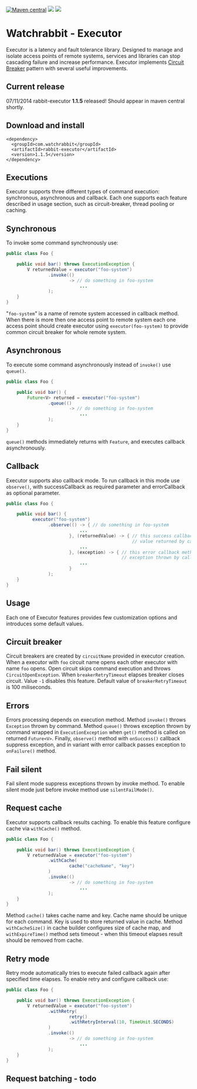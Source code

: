 [![Maven central][maven img]][maven]
[![][travis img]][travis]
[![][coverage img]][coverage]

Watchrabbit - Executor
======================

Executor is a latency and fault tolerance library. Designed to manage and isolate access points of remote systems, services and libraries can stop cascading failure and increase performance. Executor implements [Circuit Breaker](http://martinfowler.com/bliki/CircuitBreaker.html) pattern with several useful improvements. 

## Current release
07/11/2014 rabbit-executor **1.1.5** released! Should appear in maven central shortly.

## Download and install
```
<dependency>
  <groupId>com.watchrabbit</groupId>
  <artifactId>rabbit-executor</artifactId>
  <version>1.1.5</version>
</dependency>
```

Executions
----------

Executor supports three different types of command execution: synchronous, asynchronous and callback. Each one supports each feature described in usage section, such as circuit-breaker, thread pooling or caching.

## Synchronous 

To invoke some command synchronously use:
```java
public class Foo {

    public void bar() throws ExecutionException {
        V returnedValue = executor("foo-system")
                .invoke(()
                        -> // do something in foo-system
                            ...
                );
    }
}

```
"`foo-system`" is a name of remote system accessed in callback method. When there is more then one access point to remote system each one access point should create executor using `executor(foo-system)` to provide common circuit breaker for whole remote system.


## Asynchronous
To execute some command asynchronously instead of `invoke()` use `queue()`.
```java
public class Foo {

    public void bar() {
        Future<V> returned = executor("foo-system")
                .queue(()
                        -> // do something in foo-system
                            ...
                );
    }
}
```
`queue()` methods immediately returns with `Feature`, and executes callback asynchronously.

## Callback
Executor supports also callback mode. To run callback in this mode use `observe()`, with successCallback as required parameter and errorCallback as optional parameter. 
```java
public class Foo {

    public void bar() {
          executor("foo-system")
                .observe(() -> { // do something in foo-system
                            ...
                        }, (returnedValue) -> { // this success callback method consumes 
                                                // value returned by callback
                            ...
                        }, (exception) -> { // this error callback method consumes 
                                            // exception thrown by callback
                            ...
                        }
                );
    }
}
```

Usage
-----
Each one of Executor features provides few customization options and introduces some default values.

## Circuit breaker
Circuit breakers are created by `circuitName` provided in executor creation. When a executor with `foo` circuit name opens each other executor with name `foo` opens. Open circuit skips command execution and throws `CircuitOpenException`. When `breakerRetryTimeout` elapses breaker closes circuit. Value `-1` disables this feature. Default value of `breakerRetryTimeout` is 100 miliseconds.

## Errors
Errors processing depends on execution method. Method `invoke()` throws `Exception` thrown by command. Method `queue()` throws exception thrown by command wrapped in `ExecutionException` when `get()` method is called on returned `Future<V>`. Finally, `observe()` method with `onSuccess()` callback suppress exception, and in variant with error callback passes exception to `onFailure()` method.

## Fail silent
Fail silent mode suppress exceptions thrown by invoke method. To enable silent mode just before invoke method use `silentFailMode()`.

## Request cache
Executor supports callback results caching. To enable this feature configure cache via `withCache()` method. 
```java
public class Foo {

    public void bar() throws ExecutionException {
        V returnedValue = executor("foo-system")
                .withCache(
                        cache("cacheName", "key")
                )
                .invoke(()
                        -> // do something in foo-system
                            ...
                );
    }
}

```
Method `cache()` takes cache name and key. Cache name should be unique for each command. Key is used to store returned value in cache. Method `withCacheSize()` in cache builder configures size of cache map,  and `withExpireTime()` method sets timeout - when this timeout elapses result should be removed from cache.

## Retry mode
Retry mode automatically tries to execute failed callback again after specified time elapses. To enable retry and configure callback use: 
```java
public class Foo {

    public void bar() throws ExecutionException {
        V returnedValue = executor("foo-system")
                .withRetry(
                        retry()
                        .withRetryInterval(10, TimeUnit.SECONDS)
                )
                .invoke(()
                        -> // do something in foo-system
                            ...
                );
    }
}

```

## Request batching - todo


[coverage]:https://coveralls.io/r/watchrabbit/rabbit-executor
[coverage img]:https://img.shields.io/coveralls/watchrabbit/rabbit-executor.png
[travis]:https://travis-ci.org/watchrabbit/rabbit-executor
[travis img]:https://travis-ci.org/watchrabbit/rabbit-executor.svg?branch=master
[maven]:https://maven-badges.herokuapp.com/maven-central/com.watchrabbit/rabbit-executor
[maven img]:https://maven-badges.herokuapp.com/maven-central/com.watchrabbit/rabbit-executor/badge.svg
